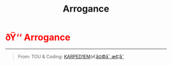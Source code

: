 ﻿---
lang: en-US
title: Arrogance
prev:
next:
---

# <font color=red>ðŸ‘‘ <b>Arrogance</b></font> <Badge text="Killing" type="tip" vertical="middle"/>
---

> From: TOU & Coding: [KARPED1EM](https://github.com/KARPED1EM)ã€[å¤©å¯¸æ¢¦åˆ](https://github.com/Huier-Huang)
